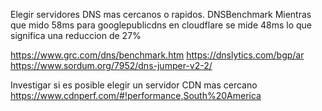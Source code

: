 
Elegir servidores DNS mas cercanos o rapidos.
DNSBenchmark
Mientras que mido 58ms para googlepublicdns en cloudflare se mide 48ms lo que significa una reduccion de 27%

https://www.grc.com/dns/benchmark.htm
https://dnslytics.com/bgp/ar
https://www.sordum.org/7952/dns-jumper-v2-2/

Investigar si es posible elegir un servidor CDN mas cercano
https://www.cdnperf.com/#!performance,South%20America


<!--stackedit_data:
eyJoaXN0b3J5IjpbLTQ4MzYwOTY5Nyw5MDU1MjE3NzddfQ==
-->